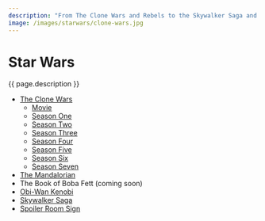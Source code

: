 ```yaml
---
description: "From The Clone Wars and Rebels to the Skywalker Saga and The Mandalorian—all things Star Wars."
image: /images/starwars/clone-wars.jpg
---
```


# Star Wars

{{ page.description }}

- [The Clone Wars](clonewars)
  - [Movie](clonewars#the-clone-wars-movie-️)
  - [Season One](clonewars#season-one)
  - [Season Two](clonewars#season-two-rise-of-the-bounty-hunters)
  - [Season Three](clonewars#season-three-secrets-revealed)
  - [Season Four](clonewars#season-four-battle-lines)
  - [Season Five](clonewars#season-five)
  - [Season Six](clonewars#season-six-the-lost-missions)
  - [Season Seven](clonewars#season-seven-the-final-season)
- [The Mandalorian](mandalorian)
- The Book of Boba Fett (coming soon)
- [Obi-Wan Kenobi](kenobi)
- [Skywalker Saga](skywalker-saga)
- [Spoiler Room Sign](spoiler-room)
